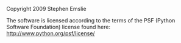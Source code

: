 Copyright 2009 Stephen Emslie

The software is licensed according to the terms of the PSF (Python Software Foundation) license found here: http://www.python.org/psf/license/
